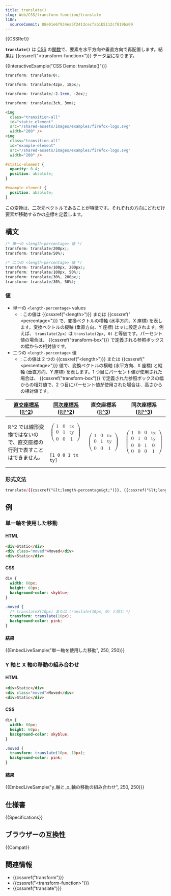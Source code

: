```yaml
---
title: translate()
slug: Web/CSS/transform-function/translate
l10n:
  sourceCommit: 88e01e6f934ea5f2413cecfab1b5112cf819ba09
---
```


{{CSSRef}}

**`translate()`** は [CSS](/ja/docs/Web/CSS) の[関数](/ja/docs/Web/CSS/CSS_Functions)で、要素を水平方向や垂直方向で再配置します。結果は {{cssxref("&lt;transform-function&gt;")}} データ型になります。

{{InteractiveExample("CSS Demo: translate()")}}

```css interactive-example-choice
transform: translate(0);
```

```css interactive-example-choice
transform: translate(42px, 18px);
```

```css interactive-example-choice
transform: translate(-2.1rem, -2ex);
```

```css interactive-example-choice
transform: translate(3ch, 3mm);
```

```html interactive-example
<img
  class="transition-all"
  id="static-element"
  src="/shared-assets/images/examples/firefox-logo.svg"
  width="200" />
<img
  class="transition-all"
  id="example-element"
  src="/shared-assets/images/examples/firefox-logo.svg"
  width="200" />
```

```css interactive-example
#static-element {
  opacity: 0.4;
  position: absolute;
}

#example-element {
  position: absolute;
}
```

この変換は、二次元ベクトルであることが特徴です。それぞれの方向にどれだけ要素が移動するかの座標を定義します。

## 構文

```css
/* 単一の <length-percentage> 値 */
transform: translate(200px);
transform: translate(50%);

/* 二つの <length-percentage> 値 */
transform: translate(100px, 200px);
transform: translate(100px, 50%);
transform: translate(30%, 200px);
transform: translate(30%, 50%);
```

### 値

- 単一の `<length-percentage>` values
  - : この値は {{cssxref("&lt;length&gt;")}} または {{cssxref("&lt;percentage&gt;")}} で、変換ベクトルの横軸 (水平方向、X 座標) を表します。変換ベクトルの縦軸 (垂直方向、Y 座標) は `0` に設定されます。例えば、 `translate(2px)` は `translate(2px, 0)` と等価です。パーセント値の場合は、 {{cssxref("transform-box")}} で定義される参照ボックスの幅からの相対値です。
- 二つの `<length-percentage>` 値
  - : この値は 2 つの {{cssxref("&lt;length&gt;")}} または {{cssxref("&lt;percentage&gt;")}} 値で、変換ベクトルの横軸 (水平方向、X 座標) と縦軸 (垂直方向、Y 座標) を表します。1 つ目にパーセント値が使用された場合は、 {{cssxref("transform-box")}} で定義された参照ボックスの幅からの相対値で、2 つ目にパーセント値が使用された場合は、高さからの相対値です。

<table class="standard-table">
  <thead>
    <tr>
      <th scope="col"><a href="/ja/docs/Web/CSS/transform-function#直交座標系">直交座標系</a> (<a href="https://ja.wikipedia.org/wiki/実数空間">ℝ^2</a>)</th>
      <th scope="col"><a href="https://en.wikipedia.org/wiki/Homogeneous_coordinates">同次座標系</a> (<a href="https://en.wikipedia.org/wiki/Real_projective_plane">ℝℙ^2</a>)</th>
      <th scope="col">直交座標系 (<a href="https://ja.wikipedia.org/wiki/実数空間">ℝ^3</a>)</th>
      <th scope="col">同次座標系 (<a href="https://en.wikipedia.org/wiki/Real_projective_space">ℝℙ^3</a>)</th>
    </tr>
  </thead>
  <tbody>
    <tr>
      <td rowspan="2">
        <p>
          ℝ^2 では線形変換ではないので、直交座標の行列で表すことはできません。
        </p>
      </td>
      <td>
        <math
          ><mrow><mo>(</mo
            ><mtable
              ><mtr
                ><mtd><mn>1</mn> </mtd><mtd><mn>0</mn> </mtd
                ><mtd><mi>tx</mi> </mtd></mtr
              ><mtr
                ><mtd><mn>0</mn> </mtd><mtd><mn>1</mn> </mtd
                ><mtd><mi>ty</mi> </mtd></mtr
              ><mtr
                ><mtd><mn>0</mn> </mtd><mtd><mn>0</mn> </mtd
                ><mtd><mn>1</mn></mtd></mtr
              ></mtable
            ><mo>)</mo></mrow
          ></math
        >
      </td>
      <td rowspan="2">
        <math
          ><mrow><mo>(</mo
            ><mtable
              ><mtr
                ><mtd><mn>1</mn> </mtd><mtd><mn>0</mn> </mtd
                ><mtd><mi>tx</mi> </mtd></mtr
              ><mtr
                ><mtd><mn>0</mn> </mtd><mtd><mn>1</mn> </mtd
                ><mtd><mi>ty</mi> </mtd></mtr
              ><mtr
                ><mtd><mn>0</mn> </mtd><mtd><mn>0</mn> </mtd
                ><mtd><mn>1</mn></mtd></mtr
              ></mtable
            ><mo>)</mo></mrow
          ></math
        >
      </td>
      <td rowspan="2">
        <math
          ><mrow><mo>(</mo
            ><mtable
              ><mtr
                ><mtd><mn>1</mn> </mtd><mtd><mn>0</mn> </mtd
                ><mtd><mn>0</mn> </mtd><mtd><mi>tx</mi> </mtd></mtr
              ><mtr
                ><mtd><mn>0</mn> </mtd><mtd><mn>1</mn> </mtd
                ><mtd><mn>0</mn> </mtd><mtd><mi>ty</mi> </mtd></mtr
              ><mtr
                ><mtd><mn>0</mn> </mtd><mtd><mn>0</mn> </mtd
                ><mtd><mn>1</mn> </mtd><mtd><mn>0</mn> </mtd></mtr
              ><mtr
                ><mtd><mn>0</mn> </mtd><mtd><mn>0</mn> </mtd
                ><mtd><mn>0</mn> </mtd><mtd><mn>1</mn></mtd></mtr
              ></mtable
            ><mo>)</mo></mrow
          ></math
        >
      </td>
    </tr>
    <tr>
      <td><code>[1 0 0 1 tx ty]</code></td>
    </tr>
  </tbody>
</table>

### 形式文法

```css
translate({{cssxref("&lt;length-percentage&gt;")}}, {{cssxref("&lt;length-percentage&gt;")}}?)
```

## 例

### 単一軸を使用した移動

#### HTML

```html
<div>Static</div>
<div class="moved">Moved</div>
<div>Static</div>
```

#### CSS

```css
div {
  width: 60px;
  height: 60px;
  background-color: skyblue;
}

.moved {
  /* translateX(10px) または translate(10px, 0) と同じ */
  transform: translate(10px);
  background-color: pink;
}
```

#### 結果

{{EmbedLiveSample("単一軸を使用した移動", 250, 250)}}

### Y 軸と X 軸の移動の組み合わせ

#### HTML

```html
<div>Static</div>
<div class="moved">Moved</div>
<div>Static</div>
```

#### CSS

```css
div {
  width: 60px;
  height: 60px;
  background-color: skyblue;
}

.moved {
  transform: translate(10px, 10px);
  background-color: pink;
}
```

#### 結果

{{EmbedLiveSample("y_軸と_x_軸の移動の組み合わせ", 250, 250)}}

## 仕様書

{{Specifications}}

## ブラウザーの互換性

{{Compat}}

## 関連情報

- {{cssxref("transform")}}
- {{cssxref("&lt;transform-function&gt;")}}
- {{cssxref("translate")}}
